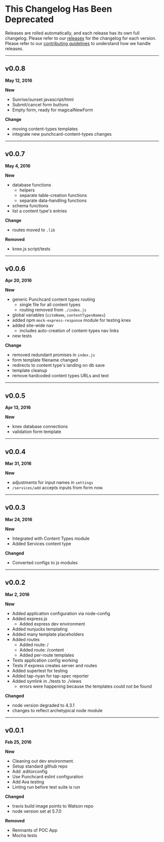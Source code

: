 # This Changelog Has Been Deprecated

Releases are rolled automatically, and each release has its own full changelog. Please refer to our [releases](https://github.com/punchcard-cms/punchcard/releases) for the changelog for each version. Please refer to our [contributing guidelines](https://github.com/punchcard-cms/punchcard/blob/master/CONTRIBUTING.md) to understand how we handle releases.

---

## v0.0.8
**May 12, 2016**

**New**

* Sunrise/sunset javascript/html
* Submit/cancel form buttons
* Empty form, ready for magicalNewForm

**Change**

* moving content-types templates
* integrate new punchcard-content-types changes

---

## v0.0.7
**May 4, 2016**

**New**

* database functions
    * helpers
    * separate table-creation functions
    * separate data-handling functions
* schema functions
* list a content type's entries

**Change**

* routes moved to `.lib`

**Removed**

* knex.js script/tests

---

## v0.0.6
**Apr 20, 2016**

**New**

* generic Punchcard content types routing
    * single file for all content types
    * routing removed from `./index.js`
* global variables (`siteName`, `contentTypesNames`)
* added npm `mock-express-response` module for testing knex
* added site-wide nav
    * includes auto-creation of content-types nav links
* new tests


**Change**

* removed redundant promises in `index.js`
* form template filename changed
* redirects to content type's landing on db save
* template cleanup
* remove hardcoded content types URLs and text

---

## v0.0.5
**Apr 13, 2016**

**New**

* knex database connections
* validation form template

---

## v0.0.4
**Mar 31, 2016**

**New**

* adjustments for input names in `settings`
* `/services/add` accepts inputs from form now.

---
## v0.0.3
**Mar 24, 2016**

**New**

* Integrated with Content Types module
* Added Services content type

**Changed**

* Converted configs to js modules

---

## v0.0.2
**Mar 2, 2016**

**New**

* Added application configuration via node-config
* Added express.js
  * Added express dev environment
* Added nunjucks templating
* Added many template placeholders
* Added routes
  * Added route: /
  * Added route: /content
  * Added per-route templates
* Tests application config working
* Tests if express creates server and routes
* Added supertest for testing
* Added tap-nyan for tap-spec reporter
* Added symlink in ./tests to ./views
  * errors were happening because the templates could not be found

**Changed**

* node version degraded to 4.3.1
* changes to reflect archetypical node module

---


## v0.0.1
**Feb 25, 2016**

**New**

* Cleaning out dev environment.
* Setup standard github repo
* Add .editorconfig
* Use Punchcard eslint configuration
* Add Ava testing
* Linting run before test suite is run

**Changed**

* travis build image points to Watson repo
* node version set at 5.7.0

**Removed**

* Remnants of POC App
* Mocha tests
